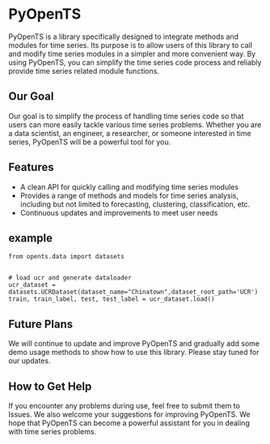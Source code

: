 # PyOpenTS
PyOpenTS is a library specifically designed to integrate methods and modules for time series. Its purpose is to allow users of this library to call and modify time series modules in a simpler and more convenient way. By using PyOpenTS, you can simplify the time series code process and reliably provide time series related module functions.  

## Our Goal
Our goal is to simplify the process of handling time series code so that users can more easily tackle various time series problems. Whether you are a data scientist, an engineer, a researcher, or someone interested in time series, PyOpenTS will be a powerful tool for you.  

## Features
* A clean API for quickly calling and modifying time series modules
* Provides a range of methods and models for time series analysis, including but not limited to forecasting, clustering, classification, etc. 
* Continuous updates and improvements to meet user needs  

## example 

```
from opents.data import datasets


# load ucr and generate dataloader
ucr_dataset = datasets.UCRDataset(dataset_name="Chinatown",dataset_root_path='UCR')
train, train_label, test, test_label = ucr_dataset.load()
```

## Future Plans
We will continue to update and improve PyOpenTS and gradually add some demo usage methods to show how to use this library. Please stay tuned for our updates.

## How to Get Help
If you encounter any problems during use, feel free to submit them to Issues. We also welcome your suggestions for improving PyOpenTS. We hope that PyOpenTS can become a powerful assistant for you in dealing with time series problems.